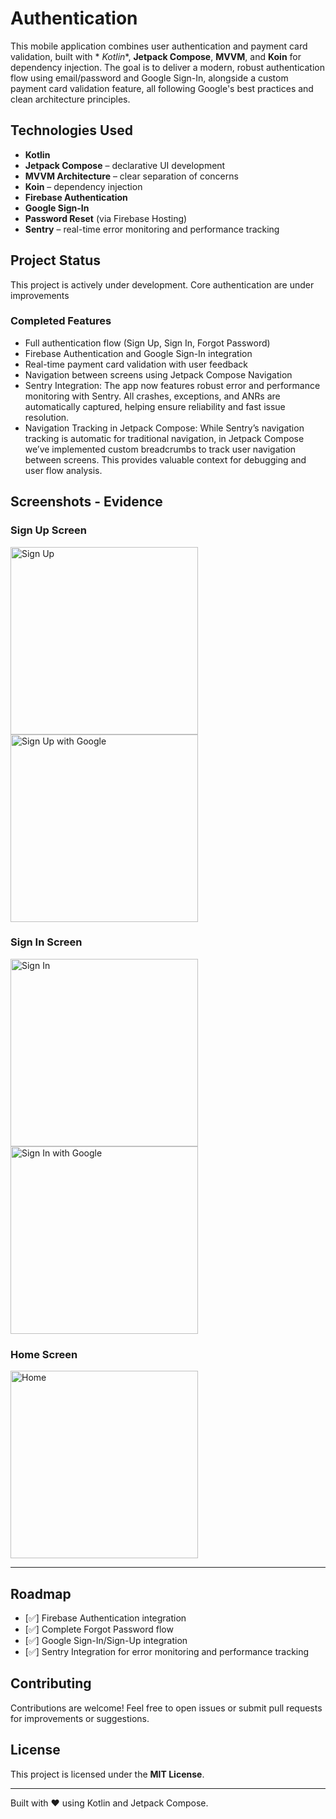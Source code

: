 # Authentication

This mobile application combines user authentication and payment card validation, built with *
*Kotlin**, **Jetpack Compose**, **MVVM**, and **Koin** for dependency injection. The goal is to
deliver a modern, robust authentication flow using email/password and Google Sign-In, alongside a
custom payment card validation feature, all following Google's best practices and clean architecture
principles.

## Technologies Used

- **Kotlin**
- **Jetpack Compose** – declarative UI development
- **MVVM Architecture** – clear separation of concerns
- **Koin** – dependency injection
- **Firebase Authentication**
- **Google Sign-In**
- **Password Reset** (via Firebase Hosting)
- **Sentry** – real-time error monitoring and performance tracking

## Project Status

This project is actively under development. Core authentication are under improvements

### Completed Features

- Full authentication flow (Sign Up, Sign In, Forgot Password)
- Firebase Authentication and Google Sign-In integration
- Real-time payment card validation with user feedback
- Navigation between screens using Jetpack Compose Navigation
- Sentry Integration: The app now features robust error and performance monitoring with Sentry. All
  crashes, exceptions, and ANRs are automatically captured, helping ensure reliability and fast
  issue resolution.
- Navigation Tracking in Jetpack Compose: While Sentry’s navigation tracking is automatic for
  traditional navigation, in Jetpack Compose we’ve implemented custom breadcrumbs to track user
  navigation between screens. This provides valuable context for debugging and user flow analysis.

## Screenshots - Evidence

### Sign Up Screen

<img src="app/src/main/java/com/example/authapp/assets/screenshots/createaccount.png" width="300" alt="Sign Up">
<img src="app/src/main/java/com/example/authapp/assets/screenshots/googlesignup.png" width="300" alt="Sign Up with Google">

### Sign In Screen

<img src="app/src/main/java/com/example/authapp/assets/screenshots/signin.png" width="300" alt="Sign In">
<img src="app/src/main/java/com/example/authapp/assets/screenshots/signingoogle.png" width="300" alt="Sign In with Google">

### Home Screen

<img src="app/src/main/java/com/example/authapp/assets/screenshots/home.png" width="300" alt="Home">

---

## Roadmap

- [✅] Firebase Authentication integration
- [✅] Complete Forgot Password flow
- [✅] Google Sign-In/Sign-Up integration
- [✅] Sentry Integration for error monitoring and performance tracking

## Contributing

Contributions are welcome! Feel free to open issues or submit pull requests for improvements or
suggestions.

## License

This project is licensed under the **MIT License**.

---

Built with ❤️ using Kotlin and Jetpack Compose.